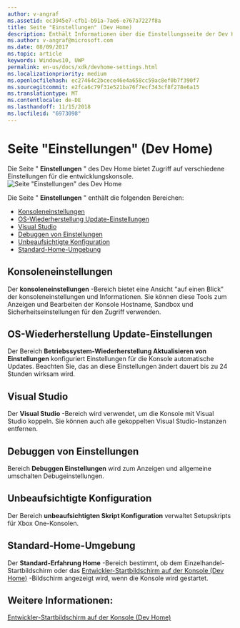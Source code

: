 ```yaml
---
author: v-angraf
ms.assetid: ec3945e7-cfb1-b91a-7ae6-e767a7227f8a
title: Seite "Einstellungen" (Dev Home)
description: Enthält Informationen über die Einstellungsseite der Dev Home-app für Xbox One.
ms.author: v-angraf@microsoft.com
ms.date: 08/09/2017
ms.topic: article
keywords: Windows10, UWP
permalink: en-us/docs/xdk/devhome-settings.html
ms.localizationpriority: medium
ms.openlocfilehash: ec27464c2bcece46e4a658cc59ac8ef0b7f390f7
ms.sourcegitcommit: e2fca6c79f31e521ba76f7ecf343cf8f278e6a15
ms.translationtype: MT
ms.contentlocale: de-DE
ms.lasthandoff: 11/15/2018
ms.locfileid: "6973098"
---
```

# <a name="settings-page-dev-home"></a>Seite "Einstellungen" (Dev Home)
   
  
Die Seite " **Einstellungen** " des Dev Home bietet Zugriff auf verschiedene Einstellungen für die entwicklungskonsole.   
 ![Seite "Einstellungen" des Dev Home](images/devhome_settings.png)   
  
Die Seite " **Einstellungen** " enthält die folgenden Bereichen:   
 
   *  [Konsoleneinstellungen](#ID4EEB)  
   *  [OS-Wiederherstellung Update-Einstellungen](#ID4EOB)  
   *  [Visual Studio](#ID4EYB)  
   *  [Debuggen von Einstellungen](#ID4ECC)  
   *  [Unbeaufsichtigte Konfiguration](#ID4EMC)  
   *  [Standard-Home-Umgebung](#ID4E3C)  

 
<a id="ID4EEB"></a>

   

## <a name="console-settings"></a>Konsoleneinstellungen  
   
  
Der **konsoleneinstellungen** -Bereich bietet eine Ansicht "auf einen Blick" der konsoleneinstellungen und Informationen. Sie können diese Tools zum Anzeigen und Bearbeiten der Konsole Hostname, Sandbox und Sicherheitseinstellungen für den Zugriff verwenden.   
  
<a id="ID4EOB"></a>

   

## <a name="os-recovery-update-settings"></a>OS-Wiederherstellung Update-Einstellungen  
   
  
Der Bereich **Betriebssystem-Wiederherstellung Aktualisieren von Einstellungen** konfiguriert Einstellungen für die Konsole automatische Updates. Beachten Sie, das an diese Einstellungen ändert dauert bis zu 24 Stunden wirksam wird.   
  
<a id="ID4EYB"></a>

   

## <a name="visual-studio"></a>Visual Studio  
   
  
Der **Visual Studio** -Bereich wird verwendet, um die Konsole mit Visual Studio koppeln. Sie können auch alle gekoppelten Visual Studio-Instanzen entfernen.   
  
<a id="ID4ECC"></a>

   

## <a name="debug-settings"></a>Debuggen von Einstellungen  
   
  
Bereich **Debuggen Einstellungen** wird zum Anzeigen und allgemeine umschalten Debugeinstellungen.   
  
<a id="ID4EMC"></a>

   

## <a name="unattended-script-configuration"></a>Unbeaufsichtigte Konfiguration  
   
  
Der Bereich **unbeaufsichtigten Skript Konfiguration** verwaltet Setupskripts für Xbox One-Konsolen.   
  
<a id="ID4E3C"></a>

   

## <a name="default-home-experience"></a>Standard-Home-Umgebung  
   
  
Der **Standard-Erfahrung Home** -Bereich bestimmt, ob dem Einzelhandel-Startbildschirm oder das [Entwickler-Startbildschirm auf der Konsole (Dev Home)](dev-home.md) -Bildschirm angezeigt wird, wenn die Konsole wird gestartet.   
  
<a id="ID4EJD"></a>

   

## <a name="see-also"></a>Weitere Informationen:  
 [Entwickler-Startbildschirm auf der Konsole (Dev Home)](dev-home.md)

  
